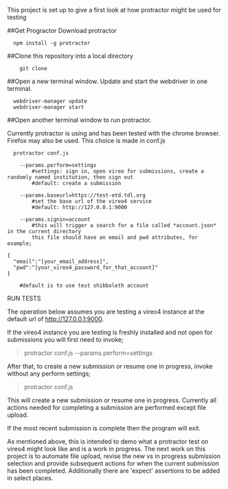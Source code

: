 This project is set up to give a first look at how protractor might be used for testing 

##Get Progractor
Download protractor
```
  npm install -g protractor
```

##Clone this repository into a local directory
```
	git clone
```

##Open a new terminal window.  Update and start the webdriver in one terminal.

```
  webdriver-manager update
  webdriver-manager start
```

##Open another terminal window to run protractor.

Currently protractor is using and has been tested with the chrome browser.
Firefox may also be used.  This choice is made in conf.js



```
  protractor conf.js
```

```
	--params.perform=settings
		#settings: sign in, open vireo for submissions, create a randomly named institution, then sign out
		#default: create a submission
```

```
	--params.baseurl=https://test-etd.tdl.org
		#set the base url of the vireo4 service
		#default: http://127.0.0.1:9000
```

```
	--params.signin=account
		#this will trigger a search for a file called *account.json* in the current directory
		this file should have an email and pwd attributes, for example;
```

```
{
  "email":"[your_email_address]",
  "pwd":"[your_vireo4_password_for_that_account]"
}
```
		#default is to use test shibboleth account



RUN TESTS

The operation below assumes you are testing a vireo4 instance at the default url of http://127.0.0.1:9000.

If the vireo4 instance you are testing is freshly installed and not open for submissions you will first need to invoke;

> protractor conf.js --params.perform=settings


After that, to create a new submission or resume one in progress, invoke without any perform settings;

> protractor conf.js

This will create a new submission or resume one in progress.  Currently all actions needed for completing a submission
are performed except file upload.

If the most recent submission is complete then the program will exit.

As mentioned above, this is intended to demo what a protractor test on vireo4 might look like and is a work in progress.
The next work on this project is to automate file upload, revise the new vs in progress submission selection
and provide subsequent actions for when the current submission has been completed.  Additionally there are 'expect' assertions
to be added in select places.
 










